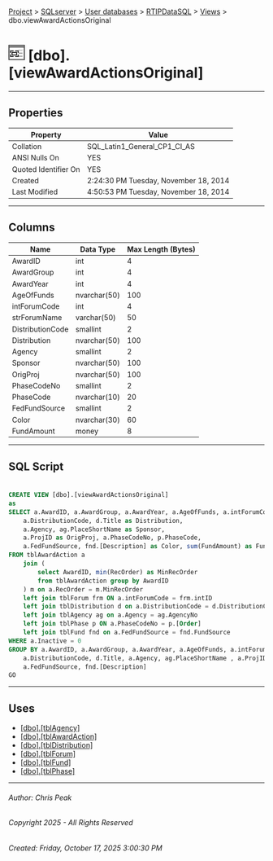 #### 

[Project](../../../../index.md) > [SQLserver](../../../index.md) > [User databases](../../index.md) > [RTIPDataSQL](../index.md) > [Views](Views.md) > dbo.viewAwardActionsOriginal

# ![Views](../../../../Images/View32.png) [dbo].[viewAwardActionsOriginal]

---

## <a name="#properties"></a>Properties

| Property | Value |
|---|---|
| Collation | SQL_Latin1_General_CP1_CI_AS |
| ANSI Nulls On | YES |
| Quoted Identifier On | YES |
| Created | 2:24:30 PM Tuesday, November 18, 2014 |
| Last Modified | 4:50:53 PM Tuesday, November 18, 2014 |


---

## <a name="#columns"></a>Columns

| Name | Data Type | Max Length (Bytes) |
|---|---|---|
| AwardID | int | 4 |
| AwardGroup | int | 4 |
| AwardYear | int | 4 |
| AgeOfFunds | nvarchar(50) | 100 |
| intForumCode | int | 4 |
| strForumName | varchar(50) | 50 |
| DistributionCode | smallint | 2 |
| Distribution | nvarchar(50) | 100 |
| Agency | smallint | 2 |
| Sponsor | nvarchar(50) | 100 |
| OrigProj | nvarchar(50) | 100 |
| PhaseCodeNo | smallint | 2 |
| PhaseCode | nvarchar(10) | 20 |
| FedFundSource | smallint | 2 |
| Color | nvarchar(30) | 60 |
| FundAmount | money | 8 |


---

## <a name="#sqlscript"></a>SQL Script

```sql

CREATE VIEW [dbo].[viewAwardActionsOriginal]
as
SELECT a.AwardID, a.AwardGroup, a.AwardYear, a.AgeOfFunds, a.intForumCode, frm.strForumName,
    a.DistributionCode, d.Title as Distribution,
	a.Agency, ag.PlaceShortName as Sponsor,
	a.ProjID as OrigProj, a.PhaseCodeNo, p.PhaseCode,
	a.FedFundSource, fnd.[Description] as Color, sum(FundAmount) as FundAmount
FROM tblAwardAction a
	join (
		select AwardID, min(RecOrder) as MinRecOrder
		from tblAwardAction group by AwardID
	) m on a.RecOrder = m.MinRecOrder
	left join tblForum frm ON a.intForumCode = frm.intID
	left join tblDistribution d on a.DistributionCode = d.DistributionCode
	left join tblAgency ag on a.Agency = ag.AgencyNo
	left join tblPhase p ON a.PhaseCodeNo = p.[Order]
	left join tblFund fnd on a.FedFundSource = fnd.FundSource
WHERE a.Inactive = 0
GROUP BY a.AwardID, a.AwardGroup, a.AwardYear, a.AgeOfFunds, a.intForumCode, frm.strForumName,
    a.DistributionCode, d.Title, a.Agency, ag.PlaceShortName , a.ProjID, a.PhaseCodeNo, p.PhaseCode,
	a.FedFundSource, fnd.[Description] 
GO

```


---

## <a name="#uses"></a>Uses

* [[dbo].[tblAgency]](../Tables/dbo_tblAgency.md)
* [[dbo].[tblAwardAction]](../Tables/dbo_tblAwardAction.md)
* [[dbo].[tblDistribution]](../Tables/dbo_tblDistribution.md)
* [[dbo].[tblForum]](../Tables/dbo_tblForum.md)
* [[dbo].[tblFund]](../Tables/dbo_tblFund.md)
* [[dbo].[tblPhase]](../Tables/dbo_tblPhase.md)


---

###### Author:  Chris Peak

###### Copyright 2025 - All Rights Reserved

###### Created: Friday, October 17, 2025 3:00:30 PM

